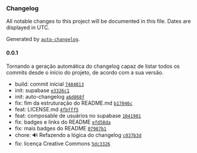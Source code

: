 ### Changelog

All notable changes to this project will be documented in this file. Dates are displayed in UTC.

Generated by [`auto-changelog`](https://github.com/CookPete/auto-changelog).

#### 0.0.1

Tornando a geração automática do changelog capaz de listar todos os commits desde o início do projeto, de acordo com a sua versão.

- build: commit inicial [`7484013`](https://github.com/FSLawiet/doropomo_comum/commit/74840130586eb0000e308a7520e7d203b922f034)
- init: supabase [`e3326c1`](https://github.com/FSLawiet/doropomo_comum/commit/e3326c1db71ccc98d4ca9dc1852d9f9615452247)
- init: auto-changelog [`a6d868f`](https://github.com/FSLawiet/doropomo_comum/commit/a6d868f0a738e20616d92da8004b648f12dd9166)
- fix: fim da estruturação do README.md [`b17046c`](https://github.com/FSLawiet/doropomo_comum/commit/b17046c3784888e57d822b9807cb466ce94c0031)
- feat: LICENSE.md [`4fbfff5`](https://github.com/FSLawiet/doropomo_comum/commit/4fbfff5bb566e0d4141ba3019e625ca4ea42bbf2)
- feat: composable de usuários no supabase [`1041981`](https://github.com/FSLawiet/doropomo_comum/commit/1041981c147288ad24a36e5518786f1e7a84a452)
- fix: badges e links do README [`efd58da`](https://github.com/FSLawiet/doropomo_comum/commit/efd58daedb814e0e0aa14d4db56febb4b7b82038)
- fix: mais badges do README [`07987b1`](https://github.com/FSLawiet/doropomo_comum/commit/07987b15742c330f8fcd962ec7f7c2f5b84e20f6)
- chore: :loud_sound: Refazendo a lógica do changelog [`c037b3d`](https://github.com/FSLawiet/doropomo_comum/commit/c037b3deb08b01da65fc189ea95be893e61e39cf)
- fix: licença Creative Commons [`5dc3326`](https://github.com/FSLawiet/doropomo_comum/commit/5dc3326abcfe6a6ecc62940abc2d01717b3dec1c)
